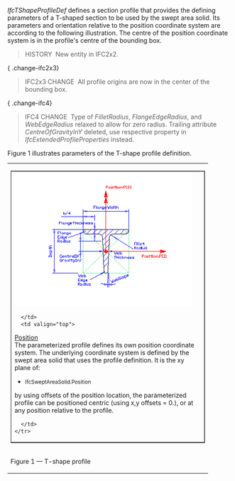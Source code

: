 ﻿_IfcTShapeProfileDef_ defines a section profile that provides the defining parameters of a T-shaped section to be used by the swept area solid. Its parameters and orientation relative to the position coordinate system are according to the following illustration. The centre of the position coordinate system is in the profile's centre of the bounding box.

> HISTORY&nbsp; New entity in IFC2x2.

{ .change-ifc2x3}
> IFC2x3 CHANGE&nbsp; All profile origins are now in the center of the bounding box.

{ .change-ifc4}
> IFC4 CHANGE&nbsp; Type of _FilletRadius_, _FlangeEdgeRadius_, and _WebEdgeRadius_ relaxed to allow for zero radius. Trailing attribute _CentreOfGravityInY_ deleted, use respective property in _IfcExtendedProfileProperties_ instead.

Figure 1 illustrates parameters of the T-shape profile definition.

<table><tr><td>
<table border="1" cellpadding="2" cellspacing="2" width="100%">
  <tbody>
    <tr>
      <td width="420">
<img src="../../../../../../figures/ifctshapeprofiledef.gif" alt="T-shape profile" border="0" height="300" width="400">

      </td>
      <td valign="top">

<p><u>Position</u> <br>
The parameterized profile defines its own position coordinate system.
The underlying
coordinate system is defined by the swept area solid
that uses the profile definition. It is the xy plane of:</p>
      <ul>
        <li><small>IfcSweptAreaSolid.Position</small></li>
      </ul>
<p>by using offsets of the position location, the parameterized profile
can be positioned centric (using x,y offsets = 0.), or at any position
relative to the profile.</p>

      </td>
    </tr>
  </tbody>
</table>
</td></tr>
<tr><td><p class="figure">Figure 1 &mdash; T-shape profile</p></td></tr>
</table>
